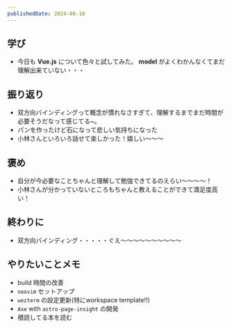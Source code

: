```yaml
---
publishedDate: 2024-08-18
---
```


## 学び
- 今日も **Vue.js** について色々と試してみた。 **model** がよくわかんなくてまだ理解出来ていない・・・

## 振り返り
- 双方向バインディングって概念が慣れなさすぎて、理解するまでまだ時間が必要そうだなって感じてる~。
- パンを作ったけど石になって悲しい気持ちになった
- 小林さんといろいろ話せて楽しかった！嬉しい〜〜〜

## 褒め
- 自分が今必要なことちゃんと理解して勉強できてるのえらい〜〜〜〜！
- 小林さんが分かっていないところもちゃんと教えることができて満足度高い！

## 終わりに
- 双方向バインディング・・・・・ぐえ〜〜〜〜〜〜〜〜〜〜

## やりたいことメモ
- build 時間の改善
- `neovim` セットアップ
- `wezterm` の設定更新(特にworkspace template!!)
- `Axe` with `astro-page-insight` の開発
- 積読してる本を読む

